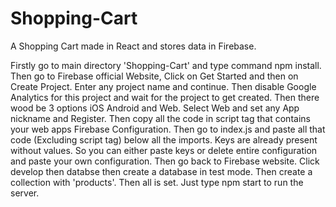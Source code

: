 # Shopping-Cart
A Shopping Cart made in React and stores data in Firebase.

Firstly go to main directory 'Shopping-Cart' and type command npm install.
Then go to Firebase official Website, Click on Get Started and then on Create Project. Enter any project name and continue. Then disable Google Analytics for this project and wait for the project to get created. 
Then there wood be 3 options iOS Android and Web. Select Web and set any App nickname and Register. Then copy all the code in script tag that contains your web apps Firebase Configuration. Then go to index.js and paste all that code (Excluding script tag) below all the imports. Keys are already present without values. So you can either paste keys or delete entire configuration and paste your own configuration. Then go back to Firebase website. Click develop then databse then create a database in test mode. Then create a collection with 'products'. Then all is set. Just type npm start to run the server.
